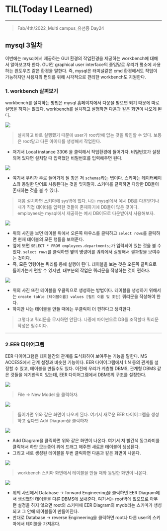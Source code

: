 # TIL(Today I Learned)

___

> Fab/4th/2022_Multi campus_유선종 Day24

## mysql 3일차
이번에는 mysql에서 제공하는 GUI 환경의 작업환경을 제공하는 workbench에 대해서 알아보고자 한다. GUI란 graphical user interface의 줄임말로 우리가 평소에 사용하는 윈도우즈 같은 환경을 말한다. 즉, mysql은 터미널같은 cmd 환경에서도 작업이 가능하지만 사용자의 편의를 위해 시각적으로 편리한 workbench도 지원한다.

### 1. workbench 살펴보기
workbench를 설치하는 방법은 mysql 홈페이지에서 다운을 받으면 되기 때문에 따로 설명을 하지는 않겠다. workbench를 설치하고 실행하면 다음과 같은 화면이 나오게 된다.

<img src="https://user-images.githubusercontent.com/97590480/152449397-36919597-67f1-47e8-89c2-a2c74da2b672.png">

> 설치하고 바로 실행했기 때문에 user가 root밖에 없는 것을 확인할 수 있다. 보통은 root말고 다른 아이디를 생성해서 작업한다.

- 저기서 Local instance 3306 을 클릭해서 작업환경에 들어가자. 비밀번호가 설정되어 있다면 설치할 때 입력했던 비밀번호를 입력해주면 된다.

<img src="https://user-images.githubusercontent.com/97590480/152449713-38dba712-cd4b-429f-9128-df4d7e1ebebf.png">

- 여기서 우리가 주로 들어가게 될 창은 저 `schemas`라는 탭이다. 스키마는 데이터베이스와 동일한 단어로 사용된다는 것을 잊지말자. 스키마를 클릭하면 다양한 DB들이 존재하는 것을 볼 수 있다.
> 처음 설치하면 스키마에 sys밖에 없다. 나는 mysql에서 예시 DB를 다운받거나 내가 직접 데이터를 입력한 것들이 존재하기에 DB들이 많은 것이다. employees는 mysql에서 제공하는 예시 DB이므로 다운받아서 사용해보자.

<img src="https://user-images.githubusercontent.com/97590480/152508486-43ef5477-9ac4-42b2-8aad-b578ec8df8d2.png">

- 위의 사진을 보면 테이블 위에서 오른쪽 마우스를 클릭하고 `select rows`를 클릭하면 현재 테이블의 모든 행들을 보여준다.
- 옆에 보면 `SELECT * FROM employees.departments;`가 입력되어 있는 것을 볼 수 있다. `select rows`를 클릭하면 옆의 명령어를 쿼리에서 실행해서 결과창을 보여주는 것이다.
- 즉, 모든 명령어는 쿼리를 통해 실행이 된다. 테이블을 보는 것은 오른쪽 클릭으로 들어가는게 편할 수 있지만, 대부분의 작업은 쿼리문을 작성하는 것이 편하다.

<img src="https://user-images.githubusercontent.com/97590480/152509671-9686d476-ed65-4d2f-85a2-dbe2407333a8.png">

- 위의 사진 또한 테이블을 우클릭으로 생성하는 방법이다. 테이블을 생성하기 위해서는 `create table [테이블이름] values [필드 이름 및 조건]` 쿼리문을 작성해야 한다.
- 하지만 나는 테이블을 만들 때에는 우클릭이 더 편하다고 생각한다.
> 그렇다고 쿼리문을 무시하면 안된다. 나중에 파이썬으로 DB를 조작할때 쿼리문 작성은 필수이다.

___
### 2.EER 다이어그램
EER 다이어그램은 테이블간의 관계를 도식화하여 보여주는 기능을 말한다. MS ACCESS에서 관계 설정과 비슷한 기능이다. EER 다이어그램에서 1:N 등의 관계를 설정할 수 있고, 테이블을 만들수도 있다. 이전에 우리가 계층형 DBMS, 관계형 DBMS 같은 것들을 얘기한적이 있는데, EER 다이어그램에서 DBMS의 구조를 설정한다.

<img src="https://user-images.githubusercontent.com/97590480/152510359-b305a651-3417-4b3d-9a51-86b64918b204.png">

> File -> New Model 을 클릭하자.

<img src="https://user-images.githubusercontent.com/97590480/152510375-28d2f161-66f9-42e1-aba9-d7ec691570bc.png">

> 들어가면 위와 같은 화면이 나오게 된다. 여기서 새로운 EER 다이어그램을 생성하고 싶다면 Add Diagram을 클릭하자

<img src="https://user-images.githubusercontent.com/97590480/152511810-cb65e757-290e-4653-b935-949d613f2877.png">

- Add Diagram을 클릭하면 위와 같은 화면이 나온다. 여기서 저 빨간색 동그라미를 클릭해서 하얀 모눈종이 위에 드래그 해주면 새로운 테이블이 생성된다.
- 그리고 새로 생성된 테이블을 두번 클릭하면 다음과 같은 화면이 나온다.

<img src="https://user-images.githubusercontent.com/97590480/152512003-23620279-bf06-4d7e-9cae-11b1209a2322.png">

> workbench 스키마 화면에서 테이블을 만들 때와 동일한 화면이 나온다.

<img src="https://user-images.githubusercontent.com/97590480/152512278-c0e295d0-397e-4b57-9322-83e8fbeef43e.png">

- 위의 사진에서 Database -> forward Engineering을 클릭하면 EER Diagram에서 생성했던 테이블을 다른 DBMS에 보내준다. 여기서는 root밖에 없으므로 아무런 설정을 하지 않으면 root의 스키마에 EER Diagram의 mydb라는 스키마가 생성되고 그 안에 테이블들이 만들어진다.
- 반대로 Database -> reverse Engineering을 클릭하면 root나 다른 user의 스키마에서 테이블을 가져온다.
